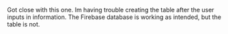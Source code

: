 Got close with this one. Im having trouble creating the table after the user inputs in information. The Firebase database is working as intended, but the table is not. 

